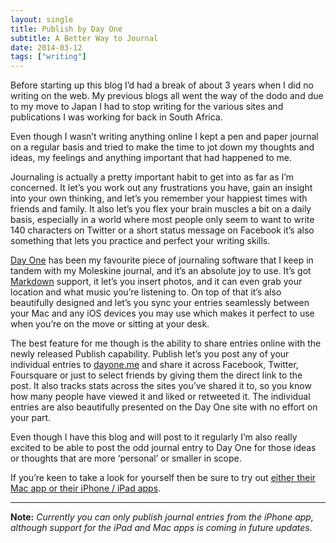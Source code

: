 ```yaml
---
layout: single
title: Publish by Day One
subtitle: A Better Way to Journal
date: 2014-03-12
tags: ["writing"]
---
```

Before starting up this blog I’d had a break of about 3 years when I did no writing on the web. My previous blogs all went the way of the dodo and due to my move to Japan I had to stop writing for the various sites and publications I was working for back in South Africa.

Even though I wasn’t writing anything online I kept a pen and paper journal on a regular basis and tried to make the time to jot down my thoughts and ideas, my feelings and anything important that had happened to me.

Journaling is actually a pretty important habit to get into as far as I’m concerned. It let’s you work out any frustrations you have, gain an insight into your own thinking, and let’s you remember your happiest times with friends and family. It also let’s you flex your brain muscles a bit on a daily basis, especially in a world where most people only seem to want to write 140 characters on Twitter or a short status message on Facebook it’s also something that lets you practice and perfect your writing skills.

[Day One][1] has been my favourite piece of journaling software that I keep in tandem with my Moleskine journal, and it’s an absolute joy to use. It’s got [Markdown][2] support, it let’s you insert photos, and it can even grab your location and what music you’re listening to. On top of that it’s also beautifully designed and let’s you sync your entries seamlessly between your Mac and any iOS devices you may use which makes it perfect to use when you’re on the move or sitting at your desk.

The best feature for me though is the ability to share entries online with the newly released Publish capability. Publish let’s you post any of your individual entries to [dayone.me][3] and share it across Facebook, Twitter, Foursquare or just to select friends by giving them the direct link to the post. It also tracks stats across the sites you’ve shared it to, so you know how many people have viewed it and liked or retweeted it. The individual entries are also beautifully presented on the Day One site with no effort on your part.

Even though I have this blog and will post to it regularly I’m also really excited to be able to post the odd journal entry to Day One for those ideas or thoughts that are more ‘personal’ or smaller in scope.

If you’re keen to take a look for yourself then be sure to try out [either their Mac app or their iPhone / iPad apps][1].

* * *

**Note:** _Currently you can only publish journal entries from the iPhone app, although support for the iPad and Mac apps is coming in future updates._

 [1]: http://dayoneapp.com/
 [2]: http://daringfireball.net/projects/markdown/
 [3]: https://dayone.me/
